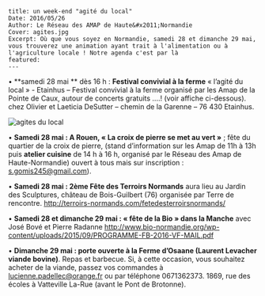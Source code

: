     title: un week-end "agité du local"
    Date: 2016/05/26
    Author: Le Réseau des AMAP de Haute&#x2011;Normandie
    Cover: agites.jpg
    Excerpt: Où que vous soyez en Normandie, samedi 28 et dimanche 29 mai, vous trouverez une animation ayant trait à l'alimentation ou à l'agriculture locale ! Notre agenda c'est par là
    featured:
    ---
    
•	**samedi 28 mai ** dès 16 h : **Festival convivial à la ferme** « l’agité du local » - Etainhus – Festival convivial à la ferme organisé par les Amap de la Pointe de Caux, autour de concerts gratuits ....! (voir affiche ci-dessous). chez Olivier et Laeticia DeSutter – chemin de la Garenne – 76 430 Etainhus.

![agites du local](/content/events/images/agites.jpg)
    
•	**Samedi 28 mai : A Rouen, « La croix de pierre se met au vert »** ; fête du quartier de la croix de pierre, (stand d’information sur les Amap de 11h à 13h puis **atelier cuisine** de 14 h à 16 h, organisé par le Réseau des Amap de Haute-Normandie) ouvert à tous mais sur inscription : s.gomis245@gmail.com).

•	**Samedi 28 mai : 2ème Fête des Terroirs Normands** aura lieu au Jardin des Sculptures, château de Bois-Guilbert (76) organisée par Terre de rencontre. 
http://terroirs-normands.com/fetedesterroirsnormands/


•	**Samedi 28 et dimanche 29 mai : « fête de la Bio » dans la Manche** avec José Bové et Pierre Radanne http://www.bio-normandie.org/wp-content/uploads/2015/09/PROGRAMME-FB-2016-VF-MAIL.pdf

•	**Dimanche 29 mai :    porte ouverte à la Ferme d’Osaane (Laurent Levacher viande bovine)**. Repas et barbecue. Si, à cette occasion, vous souhaitez acheter de la viande, passez vos commandes à lucienne.padellec@orange.fr ou par téléphone 0671362373. 1869, rue des écoles à Vatteville La-Rue (avant le Pont de Brotonne).
